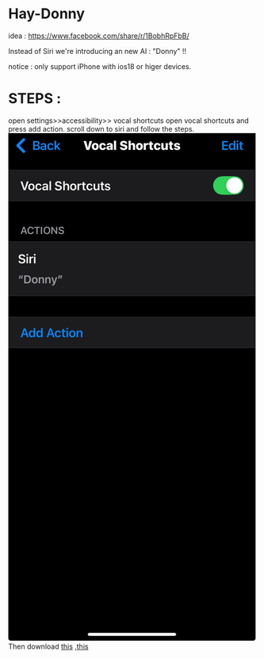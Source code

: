 # Hay-Donny
idea : https://www.facebook.com/share/r/1BobhRpFbB/

Instead of Siri we're introducing an new AI : "Donny" !!

notice : only support iPhone with ios18 or higer devices.

# STEPS : 
open settings>>accessibility>>
vocal shortcuts
open vocal shortcuts and press add action.
scroll down to siri and follow the steps.
![image](https://github.com/Agk654/Hay-Donny/blob/022f511c548c54ef5f76b4ab732037917285f83c/Steps.jpeg)
Then download [this](https://www.icloud.com/shortcuts/7507b4ff49114674b8f28c303e0565a7) [ ,this](https://www.icloud.com/shortcuts/7ea5a508b6ef4b60965b6befe1a036db)
